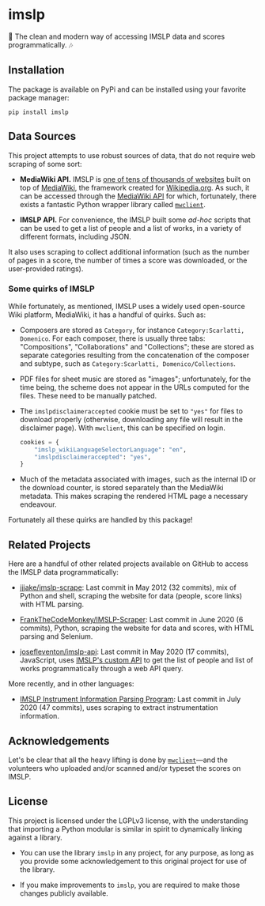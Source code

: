 # imslp

🎼 The clean and modern way of accessing IMSLP data and scores programmatically. 🎶

## Installation

The package is available on PyPi and can be installed using your favorite package
manager:

```shell
pip install imslp
```

## Data Sources

This project attempts to use robust sources of data, that do not require web scraping of some sort:

- **MediaWiki API.** IMSLP is [one of tens of thousands of websites](https://wikiapiary.com/wiki/IMSLP)
built on top of [MediaWiki](https://www.mediawiki.org/wiki/MediaWiki), the framework created for
[Wikipedia.org](https://en.wikipedia.org/wiki/MediaWiki). As such, it can be accessed through
the [MediaWiki API](https://www.mediawiki.org/wiki/API:Main_page) for which, fortunately,
there exists a fantastic Python wrapper library called [`mwclient`](https://github.com/mwclient/mwclient).

- **IMSLP API.** For convenience, the IMSLP built some *ad-hoc* scripts that can be used to get a
list of people and a list of works, in a variety of different formats, including JSON.

It also uses scraping to collect additional information (such as the number of pages in a score, the
number of times a score was downloaded, or the user-provided ratings).

### Some quirks of IMSLP

While fortunately, as mentioned, IMSLP uses a widely used open-source Wiki platform, MediaWiki, it has a
handful of quirks. Such as:

- Composers are stored as `Category`, for instance `Category:Scarlatti, Domenico`. For each composer,
there is usually three tabs: "Compositions", "Collaborations" and "Collections"; these are stored as
separate categories resulting from the concatenation of the composer and subtype, such as
`Category:Scarlatti, Domenico/Collections`.

- PDF files for sheet music are stored as "images"; unfortunately, for the time being, the scheme does
not appear in the URLs computed for the files. These need to be manually patched.

- The `imslpdisclaimeraccepted` cookie must be set to `"yes"` for files to download properly (otherwise,
downloading any file will result in the disclaimer page). With `mwclient`, this can be specified on login.
    ```python
    cookies = {
        "imslp_wikiLanguageSelectorLanguage": "en",
        "imslpdisclaimeraccepted": "yes",
    }
    ```

- Much of the metadata associated with images, such as the internal ID or the download counter, is stored
separately than the MediaWiki metadata. This makes scraping the rendered HTML page a necessary endeavour.

Fortunately all these quirks are handled by this package!

## Related Projects

Here are a handful of other related projects available on GitHub to access the IMSLP data programmatically:

- [jjjake/imslp-scrape](https://github.com/): Last commit in May 2012 (32 commits), mix of Python and shell, scraping
the website for data (people, score links) with HTML parsing.

- [FrankTheCodeMonkey/IMSLP-Scraper](https://github.com/FrankTheCodeMonkey/IMSLP-Scraper): Last commit in June 2020 
(6 commits), Python, scraping the website for data and scores, with HTML parsing and Selenium.

- [josefleventon/imslp-api](https://github.com/josefleventon/imslp-api): Last commit in May 2020 (17 commits),
JavaScript, uses [IMSLP's custom API](https://imslp.org/wiki/IMSLP:API) to get the list of people and list of works
programmatically through a web API query. 

More recently, and in other languages:

- [IMSLP Instrument Information Parsing Program](https://github.com/yoonlight/imslp): Last commit in July 2020
(47 commits), uses scraping to extract instrumentation information. 

## Acknowledgements

Let's be clear that all the heavy lifting is done by [`mwclient`](https://github.com/mwclient/mwclient)—and
the volunteers who uploaded and/or scanned and/or typeset the scores on IMSLP. 

## License

This project is licensed under the LGPLv3 license, with the understanding
that importing a Python modular is similar in spirit to dynamically linking
against a library.

- You can use the library `imslp` in any project, for any purpose, as long
  as you provide some acknowledgement to this original project for use of
  the library.

- If you make improvements to `imslp`, you are required to make those
  changes publicly available.
  